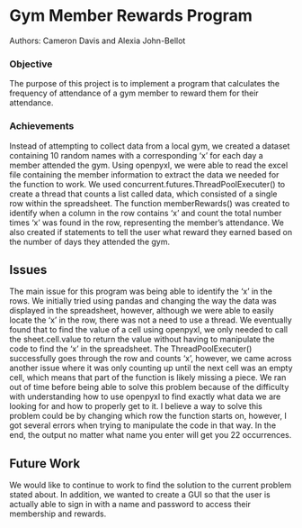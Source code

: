 # Gym Member Rewards Program

Authors: Cameron Davis and Alexia John-Bellot

### Objective

The purpose of this project is to implement a program that calculates the frequency of
attendance of a gym member to reward them for their attendance.

### Achievements

Instead of attempting to collect data from a local gym, we created a dataset containing
10 random names with a corresponding ‘x’ for each day a member attended the gym.
Using openpyxl, we were able to read the excel file containing the member information
to extract the data we needed for the function to work. We used
concurrent.futures.ThreadPoolExecuter() to create a thread that counts a list called
data, which consisted of a single row within the spreadsheet. The function
memberRewards() was created to identify when a column in the row contains ‘x’ and
count the total number times ‘x’ was found in the row, representing the member’s
attendance. We also created if statements to tell the user what reward they earned based
on the number of days they attended the gym.

## Issues

The main issue for this program was being able to identify the ‘x’ in the rows. We
initially tried using pandas and changing the way the data was displayed in the
spreadsheet, however, although we were able to easily locate the ‘x’ in the row, there was
not a need to use a thread. We eventually found that to find the value of a cell using
openpyxl, we only needed to call the sheet.cell.value to return the value without having
to manipulate the code to find the ‘x’ in the spreadsheet. The ThreadPoolExecuter()
successfully goes through the row and counts ‘x’, however, we came across another issue
where it was only counting up until the next cell was an empty cell, which means that
part of the function is likely missing a piece. We ran out of time before being able to
solve this problem because of the difficulty with understanding how to use openpyxl to
find exactly what data we are looking for and how to properly get to it. I believe a way to
solve this problem could be by changing which row the function starts on, however, I got
several errors when trying to manipulate the code in that way. In the end, the output no
matter what name you enter will get you 22 occurrences.

## Future Work

We would like to continue to work to find the solution to the current problem stated
about. In addition, we wanted to create a GUI so that the user is actually able to sign in
with a name and password to access their membership and rewards.
